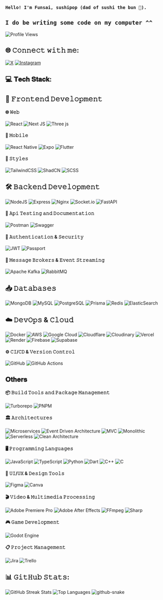 ### ``` Hello! I'm Funsai, sushipop (dad of sushi the bun 🐇). ```
## ``` I do be writing some code on my computer ^^ ```
![Profile Views](https://komarev.com/ghpvc/?username=FunsaiSushi&style=for-the-badge)

## 🌐 𝙲𝚘𝚗𝚗𝚎𝚌𝚝 𝚠𝚒𝚝𝚑 𝚖𝚎:
[![X](https://img.shields.io/badge/X-black.svg?style=for-the-badge&logo=X&logoColor=white)](https://x.com/FunsaiSushi) 
[![Instagram](https://img.shields.io/badge/Instagram-E4405F?style=for-the-badge&logo=instagram&logoColor=white)](https://instagram.com/funsai.sushi)

## 💻 𝐓𝐞𝐜𝐡 𝐒𝐭𝐚𝐜𝐤:
## 🚀 𝙵𝚛𝚘𝚗𝚝𝚎𝚗𝚍 𝙳𝚎𝚟𝚎𝚕𝚘𝚙𝚖𝚎𝚗𝚝
#### 🌐 𝚆𝚎𝚋
![React](https://img.shields.io/badge/react-%2320232a.svg?style=for-the-badge&logo=react&logoColor=%2361DAFB) 
![Next JS](https://img.shields.io/badge/Next-black?style=for-the-badge&logo=next.js&logoColor=white) 
![Three js](https://img.shields.io/badge/threejs-black?style=for-the-badge&logo=three.js&logoColor=white) 
#### 📱 𝙼𝚘𝚋𝚒𝚕𝚎
![React Native](https://img.shields.io/badge/react_native-%2320232a.svg?style=for-the-badge&logo=react&logoColor=%2361DAFB) 
![Expo](https://img.shields.io/badge/Expo-000020?style=for-the-badge&logo=expo&logoColor=white) 
![Flutter](https://img.shields.io/badge/Flutter-02569B?style=for-the-badge&logo=flutter&logoColor=white) 
#### 🎨 𝚂𝚝𝚢𝚕𝚎𝚜
![TailwindCSS](https://img.shields.io/badge/TailwindCSS-06B6D4?style=for-the-badge&logo=tailwindcss&logoColor=white) ![ShadCN](https://img.shields.io/badge/ShadCN-black?style=for-the-badge&logo=react&logoColor=white)  ![SCSS](https://img.shields.io/badge/SCSS-CC6699?style=for-the-badge&logo=sass&logoColor=white)

## 🛠 𝙱𝚊𝚌𝚔𝚎𝚗𝚍 𝙳𝚎𝚟𝚎𝚕𝚘𝚙𝚖𝚎𝚗𝚝
![NodeJS](https://img.shields.io/badge/node.js-6DA55F?style=for-the-badge&logo=node.js&logoColor=white) 
![Express](https://img.shields.io/badge/Express-000000?style=for-the-badge&logo=express&logoColor=white)
![Nginx](https://img.shields.io/badge/nginx-%23009639.svg?style=for-the-badge&logo=nginx&logoColor=white) 
![Socket.io](https://img.shields.io/badge/Socket.io-black?style=for-the-badge&logo=socket.io&badgeColor=010101) 
![FastAPI](https://img.shields.io/badge/FastAPI-%2333B1FF.svg?style=for-the-badge&logo=fastapi&logoColor=white)  
#### 📃 𝙰𝚙𝚒 𝚃𝚎𝚜𝚝𝚒𝚗𝚐 𝚊𝚗𝚍 𝙳𝚘𝚌𝚞𝚖𝚎𝚗𝚝𝚊𝚝𝚒𝚘𝚗
![Postman](https://img.shields.io/badge/Postman-FF6C37?style=flat-square&logo=postman&logoColor=white)
![Swagger](https://img.shields.io/badge/-Swagger-%23Clojure?style=flat-square&logo=swagger&logoColor=white)  
#### 🔐 𝙰𝚞𝚝𝚑𝚎𝚗𝚝𝚒𝚌𝚊𝚝𝚒𝚘𝚗 & 𝚂𝚎𝚌𝚞𝚛𝚒𝚝𝚢  
![JWT](https://img.shields.io/badge/JWT-000000?style=flat-square&logo=jsonwebtokens&logoColor=white) 
![Passport](https://img.shields.io/badge/Passport-34E27A?style=flat-square&logo=passport&logoColor=white)

#### 📡 𝙼𝚎𝚜𝚜𝚊𝚐𝚎 𝙱𝚛𝚘𝚔𝚎𝚛𝚜 & 𝙴𝚟𝚎𝚗𝚝 𝚂𝚝𝚛𝚎𝚊𝚖𝚒𝚗𝚐
![Apache Kafka](https://img.shields.io/badge/Apache%20Kafka-000?style=flat-square&logo=apachekafka) 
![RabbitMQ](https://img.shields.io/badge/rabbitmq-FF6600?style=flat-square&logo=rabbitmq&logoColor=white) 

## 📥 𝙳𝚊𝚝𝚊𝚋𝚊𝚜𝚎𝚜
![MongoDB](https://img.shields.io/badge/MongoDB-%234ea94b.svg?style=for-the-badge&logo=mongodb&logoColor=white) 
![MySQL](https://img.shields.io/badge/mysql-4479A1.svg?style=for-the-badge&logo=mysql&logoColor=white) 
![PostgreSQL](https://img.shields.io/badge/PostgreSQL-336791?style=for-the-badge&logo=postgresql&logoColor=white) 
![Prisma](https://img.shields.io/badge/Prisma-2D3748?style=for-the-badge&logo=prisma&logoColor=white)
![Redis](https://img.shields.io/badge/redis-%23DD0031.svg?style=for-the-badge&logo=redis&logoColor=white) 
![ElasticSearch](https://img.shields.io/badge/-ElasticSearch-005571?style=for-the-badge&logo=elasticsearch) 

## ☁️ 𝙳𝚎𝚟𝙾𝚙𝚜 & 𝙲𝚕𝚘𝚞𝚍
![Docker](https://img.shields.io/badge/docker-%230db7ed.svg?style=for-the-badge&logo=docker&logoColor=white) 
![AWS](https://img.shields.io/badge/AWS-%23FF9900.svg?style=for-the-badge&logo=amazon-aws&logoColor=white) 
![Google Cloud](https://img.shields.io/badge/GoogleCloud-%234285F4.svg?style=for-the-badge&logo=google-cloud&logoColor=white) 
![Cloudflare](https://img.shields.io/badge/Cloudflare-F38020?style=for-the-badge&logo=Cloudflare&logoColor=white) 
![Cloudinary](https://img.shields.io/badge/Cloudinary-%233776AB.svg?style=for-the-badge&logo=cloudinary&logoColor=white)
![Vercel](https://img.shields.io/badge/vercel-%23000000.svg?style=for-the-badge&logo=vercel&logoColor=white) 
![Render](https://img.shields.io/badge/Render-%46E3B7.svg?style=for-the-badge&logo=render&logoColor=white) 
![Firebase](https://img.shields.io/badge/Firebase-%23039BE5.svg?style=for-the-badge&logo=firebase&logoColor=white)
![Supabase](https://img.shields.io/badge/Supabase-3ECF8E?style=for-the-badge&logo=supabase&logoColor=white) 
#### ⚙ 𝙲𝙸/𝙲𝙳 & 𝚅𝚎𝚛𝚜𝚒𝚘𝚗 𝙲𝚘𝚗𝚝𝚛𝚘𝚕
![GitHub](https://img.shields.io/badge/github-%23121011.svg?style=for-the-badge&logo=github&logoColor=white) 
![GitHub Actions](https://img.shields.io/badge/github%20actions-%232671E5.svg?style=for-the-badge&logo=githubactions&logoColor=white) 

## 𝐎𝐭𝐡𝐞𝐫𝐬
#### 📦 𝙱𝚞𝚒𝚕𝚍 𝚃𝚘𝚘𝚕𝚜 𝚊𝚗𝚍 𝙿𝚊𝚌𝚔𝚊𝚐𝚎 𝙼𝚊𝚗𝚊𝚐𝚎𝚖𝚎𝚗𝚝
![Turborepo](https://img.shields.io/badge/Turborepo-%23FF4F00.svg?style=flat-square&logo=turbo&logoColor=white)
![PNPM](https://img.shields.io/badge/pnpm-%234a4a4a.svg?style=flat-square&logo=pnpm&logoColor=f69220) 

#### 🏛 𝙰𝚛𝚌𝚑𝚒𝚝𝚎𝚌𝚝𝚞𝚛𝚎𝚜
![Microservices](https://img.shields.io/badge/Microservices-%2331A1C2.svg?style=flat-square&logo=docker&logoColor=white) 
![Event Driven Architecture](https://img.shields.io/badge/Event%20Driven%20Architecture-%23FF6F00.svg?style=flat-square&logo=kafka&logoColor=white)
![MVC](https://img.shields.io/badge/MVC-%2300599C.svg?style=flat-square)
![Monolithic](https://img.shields.io/badge/Monolithic-%23000000.svg?style=flat-square&logo=react&logoColor=white)
![Serverless](https://img.shields.io/badge/Serverless-%234C9F70.svg?style=flat-square&logo=aws-lambda&logoColor=white)
![Clean Architecture](https://img.shields.io/badge/Clean%20Architecture-%232E7D32.svg?style=flat-square)

#### 🖥 𝙿𝚛𝚘𝚐𝚛𝚊𝚖𝚖𝚒𝚗𝚐 𝙻𝚊𝚗𝚐𝚞𝚊𝚐𝚎𝚜
![JavaScript](https://img.shields.io/badge/javascript-%23323330.svg?style=flat-square&logo=javascript&logoColor=%23F7DF1E) 
![TypeScript](https://img.shields.io/badge/typescript-%23007ACC.svg?style=flat-square&logo=typescript&logoColor=white) 
![Python](https://img.shields.io/badge/Python-%233776AB.svg?style=flat-square&logo=python&logoColor=white)
![Dart](https://img.shields.io/badge/Dart-%230175C2.svg?style=flat-square&logo=dart&logoColor=white)
![C++](https://img.shields.io/badge/c++-%2300599C.svg?style=flat-square&logo=c%2B%2B&logoColor=white) 
![C](https://img.shields.io/badge/C-%2300599C.svg?style=flat-square&logo=c&logoColor=white)

#### 🎨 𝚄𝙸/𝚄𝚇 & 𝙳𝚎𝚜𝚒𝚐𝚗 𝚃𝚘𝚘𝚕𝚜
![Figma](https://img.shields.io/badge/figma-%23F24E1E.svg?style=flat-square&logo=figma&logoColor=white) 
![Canva](https://img.shields.io/badge/Canva-%2300C4CC.svg?style=flat-square&logo=Canva&logoColor=white) 

#### 🎬 𝚅𝚒𝚍𝚎𝚘 & 𝙼𝚞𝚕𝚝𝚒𝚖𝚎𝚍𝚒𝚊 𝙿𝚛𝚘𝚌𝚎𝚜𝚜𝚒𝚗𝚐
![Adobe Premiere Pro](https://img.shields.io/badge/Adobe%20Premiere%20Pro-9999FF.svg?style=flat-square&logo=Adobe%20Premiere%20Pro&logoColor=white) 
![Adobe After Effects](https://img.shields.io/badge/Adobe%20After%20Effects-9999FF.svg?style=flat-square&logo=Adobe%20After%20Effects&logoColor=white) 
![FFmpeg](https://shields.io/badge/FFmpeg-%23171717.svg?logo=ffmpeg&style=flat-square&labelColor=171717&logoColor=5cb85c) 
![Sharp](https://img.shields.io/badge/Sharp-%23007ACC.svg?style=flat-square&logo=sharp&logoColor=white)  

#### 🎮 𝙶𝚊𝚖𝚎 𝙳𝚎𝚟𝚎𝚕𝚘𝚙𝚖𝚎𝚗𝚝
![Godot Engine](https://img.shields.io/badge/GODOT-%23FFFFFF.svg?style=flat-square&logo=godot-engine) 

#### 📋 𝙿𝚛𝚘𝚓𝚎𝚌𝚝 𝙼𝚊𝚗𝚊𝚐𝚎𝚖𝚎𝚗𝚝
![Jira](https://img.shields.io/badge/Jira-0052CC?style=flat-square&logo=jira&logoColor=white)
![Trello](https://img.shields.io/badge/Trello-%23026AA7.svg?style=flat-square&logo=Trello&logoColor=white) 

## 📊 𝙶𝚒𝚝𝙷𝚞𝚋 𝚂𝚝𝚊𝚝𝚜:
<!-- ![](https://github-readme-stats.vercel.app/api?username=FunsaiSushi&theme=dark&hide_border=false&include_all_commits=false&count_private=false) -->
<!-- Dark mode -->
<picture>
  <source 
    srcset="https://github-readme-streak-stats.herokuapp.com/?user=FunsaiSushi&theme=dark&hide_border=false" 
    media="(prefers-color-scheme: dark)" />
  <img 
    src="https://github-readme-streak-stats.herokuapp.com/?user=FunsaiSushi&theme=light&hide_border=false" 
    alt="GitHub Streak Stats" />
</picture>

<!-- Top Languages Card -->
<picture>
  <source 
    srcset="https://github-readme-stats.vercel.app/api/top-langs/?username=FunsaiSushi&theme=dark&hide_border=false&layout=compact" 
    media="(prefers-color-scheme: dark)" />
  <img 
    src="https://github-readme-stats.vercel.app/api/top-langs/?username=FunsaiSushi&theme=light&hide_border=false&layout=compact" 
    alt="Top Languages" />
</picture>


<picture>
  <source media="(prefers-color-scheme: dark)" srcset="https://raw.githubusercontent.com/FunsaiSushi/FunsaiSushi/output/github-snake-dark.svg" />
  <source media="(prefers-color-scheme: light)" srcset="https://raw.githubusercontent.com/FunsaiSushi/FunsaiSushi/output/github-snake.svg" />
  <img alt="github-snake" src="https://raw.githubusercontent.com/tobiasmeyhoefer/tobiasmeyhoefer/output/github-snake.svg" />
</picture>
